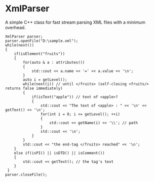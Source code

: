 # XmlParser
A simple C++ class for fast stream parsing XML files with a minimum overhead.

    XmlParser parser;
    parser.openFile("D:\sample.xml");
    while(next())
    {
        if(isElement("fruits"))
        {
            for(auto & a : attributes())
            { 
                std::cout << a.name << '=' << a.value << '\n';
            }
            auto i = getLevel();
            while(next(i)) // until </fruits> (self-closing <fruits/> returns false immediately)
            {
                if(isText("apple")) // text of <apple>?
                {
                    std::cout << "The text of <apple> : " << '\n' << getText() << '\n';
                    for(int i = 0; i <= getLevel(); ++i)
                    {
                        std::cout << getName(i) << '\\'; // path
                    }
                    std::cout << '\n';
                }
            }
            std::cout << "the end-tag </fruits> reached" << '\n';
        }
        else if(isPI() || isDTD() || isComment())
        {
            std::cout << getText(); // the tag's text
        }
     }
    parser.closeFile(); 
